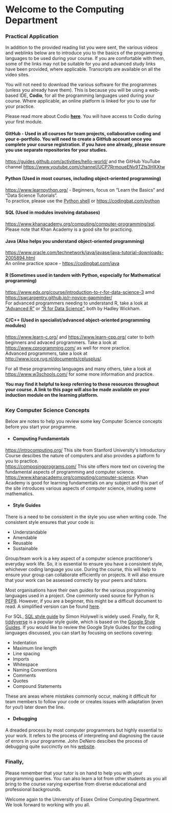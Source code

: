 # Welcome to the Computing Department
### Practical Application
In addition to the provided reading list you were sent, the various videos and weblinks below are to introduce you to the basics of the programming languages to be used during your course.   If you are comfortable with them, some of the links may not be suitable for you and advanced study links have been provided, where applicable.  Transcripts are available on all the video sites.  

You will not need to download the various software for the programmes (unless you already have them).  This is because you will be using a web-based IDE, **Codio**, for all the programming languages used during your course. Where applicable, an online platform is linked for you to use for your practice.  

Please read more about Codio **[here](https://codio.com/docs/dashboard/student/)**. You will have access to Codio during your first module. 

#### GitHub - Used in all courses for team projects, collaborative coding and your e-portfolio.  You will need to create a GitHub account once you complete your course registration.  if you have one already, please ensure you use separate repositories for your studies.
https://guides.github.com/activities/hello-world/ and the GitHub YouTube channel https://www.youtube.com/channel/UCP7RrmoueENv9TZts3HXXtw

#### Python (Used in most courses, including object-oriented programming)
https://www.learnpython.org/ - Beginners, focus on “Learn the Basics” and “Data Science Tutorials”.  
To practice, please use the [Python shell](https://www.python.org/shell/) or https://codingbat.com/python

#### SQL (Used in modules involving databases)
https://www.khanacademy.org/computing/computer-programming/sql.  Please note that Khan Academy is a good site for practicing. 

#### Java (Also helps you understand object-oriented programming)
https://www.oracle.com/technetwork/java/javase/java-tutorial-downloads-2005894.html  
An online practice space - https://codingbat.com/java

#### R (Sometimes used in tandem with Python, especially for Mathematical programming)
https://www.edx.org/course/introduction-to-r-for-data-science-3 amd https://swcarpentry.github.io/r-novice-gapminder/  
For advanced programmers needing to understand R, take a look at [“Advanced R”](https://adv-r.hadley.nz/) or [“R for Data Science”](https://r4ds.had.co.nz/), both by Hadley Wickham.

#### C/C++ (Used in specialist/advanced object-oriented programming modules)
https://www.learn-c.org/ and https://www.learn-cpp.org/ cater to both beginners and advaced programmers.  Take a look at 
https://www.cprogramming.com/ as well for more practice.  
Advanced programmers, take a look at http://www.icce.rug.nl/documents/cplusplus/.  

For all these programming languages and many others, take a look at https://www.w3schools.com/ for some more information and practice.  

**You may find it helpful to keep referring to these resources throughout your course.  A link to this page will also be made available on your induction module on the learning platform.**

##
### Key Computer Science Concepts
Below are notes to help you review some key Computer Science concepts before you start your programme. 

* #### Computing Fundamentals
https://introcomputing.org/ This site from Stanford University's Introductory Course descibes the nature of computers and also provides a platform fo you to practice.  
https://composingprograms.com/  This site offers more text on covering the fundamental aspects of programming and computer science.  
https://www.khanacademy.org/computing/computer-science. Khan Academy is good for learning fundamentals on any subject and this part of the site introduces various aspects of computer science, inluding some mathematics. 

* #### Style Guides
There is a need to be consistent in the style you use when writing code.  The consistent style ensures that your code is:
   -	Understandable
   -	Amendable
   -	Reusable
   -	Sustainable

Group/team work is a key aspect of a computer science practitioner’s everyday work life.  So, it is essential to ensure you have a consistent style, whichever coding language you use.  During the course, this will help to ensure your group can collaborate efficiently on projects.  It will also ensure that your work can be assessed correctly by your peers and tutors.  

Most organisations have their own guides for the various programming languages used in a project.  One commonly used source for Python is [PEP8](https://www.python.org/dev/peps/pep-0008/).  However, if you are a beginner, this might be a difficult document to read.  A simplified version can be found [here](https://pep8.org/).  

For SQL, [SQL style guide](https://www.sqlstyle.guide/) by Simon Holywell is widely used.  Finally, for R, [tiddyverse](https://style.tidyverse.org/) is a popular style guide, which is based on the [Google Style Guides](http://google.github.io/styleguide/).   If you would like to review the Google Style Guides for the coding languages discussed, you can start by focusing on sections covering:
-	Indentation
-	Maximum line length
-	Line spacing
-	Imports
-	Whitespace
-	Naming Conventions
-	Comments
-	Quotes
-	Compound Statements

These are areas where mistakes commonly occur, making it difficult for team members to follow your code or creates issues with adaptation (even for you!) later down the line.

* #### Debugging 
A dreaded process by most computer programmers but highly essential to your work.  It refers to the process of interpreting and diagnosing the cause of errors in your programme.  John DeNero descibes the process of debugging quite succinctly on his [website](https://composingprograms.com/pages/11-getting-started.html#errors).  

##
### Finally,
Please remember that your tutor is on hand to help you with your programming queries.  You can also learn a lot from other students as you all bring to the course varying expertise from diverse educational and professional backgrounds.

Welcome again to the University of Essex Online Computing Department.  We look forward to working with you all.
